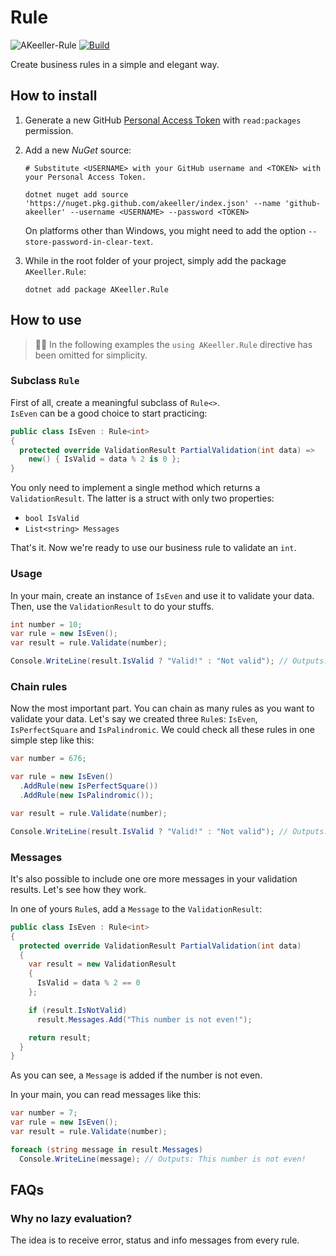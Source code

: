 # Rule

![AKeeller-Rule](https://img.shields.io/badge/AKeeller-Rule-blue)
[![Build](https://github.com/AKeeller/Rule/actions/workflows/build.yml/badge.svg)](https://github.com/AKeeller/Rule/actions/workflows/build.yml)

Create business rules in a simple and elegant way.

## How to install

1. Generate a new GitHub [Personal Access Token](https://github.com/settings/tokens) with `read:packages` permission.

2. Add a new *NuGet* source:

    ```shell
    # Substitute <USERNAME> with your GitHub username and <TOKEN> with your Personal Access Token.

    dotnet nuget add source 'https://nuget.pkg.github.com/akeeller/index.json' --name 'github-akeeller' --username <USERNAME> --password <TOKEN>
    ```

    On platforms other than Windows, you might need to add the option `--store-password-in-clear-text`.

3. While in the root folder of your project, simply add the package `AKeeller.Rule`:

    ```shell
    dotnet add package AKeeller.Rule
    ```

## How to use

> **🧑‍💻** In the following examples the `using AKeeller.Rule` directive has been omitted for simplicity.

### Subclass `Rule`

First of all, create a meaningful subclass of `Rule<>`.\
`IsEven` can be a good choice to start practicing:

```csharp
public class IsEven : Rule<int>
{
  protected override ValidationResult PartialValidation(int data) =>
    new() { IsValid = data % 2 is 0 };
}
```

You only need to implement a single method which returns a `ValidationResult`. The latter is a struct with only two properties:

- `bool IsValid`
- `List<string> Messages`

That's it. Now we're ready to use our business rule to validate an `int`.

### Usage

In your main, create an instance of `IsEven` and use it to validate your data. Then, use the `ValidationResult` to do your stuffs.

```csharp
int number = 10;
var rule = new IsEven();
var result = rule.Validate(number);

Console.WriteLine(result.IsValid ? "Valid!" : "Not valid"); // Outputs: Valid!
```

### Chain rules

Now the most important part. You can chain as many rules as you want to validate your data. Let's say we created three `Rule`s: `IsEven`, `IsPerfectSquare` and `IsPalindromic`.
We could check all these rules in one simple step like this:

```csharp
var number = 676;

var rule = new IsEven()
  .AddRule(new IsPerfectSquare())
  .AddRule(new IsPalindromic());

var result = rule.Validate(number);

Console.WriteLine(result.IsValid ? "Valid!" : "Not valid"); // Outputs: Valid!
```

### Messages

It's also possible to include one ore more messages in your validation results. Let's see how they work.

In one of yours `Rule`s, add a `Message` to the `ValidationResult`:

```csharp
public class IsEven : Rule<int>
{
  protected override ValidationResult PartialValidation(int data)
  {
    var result = new ValidationResult
    {
      IsValid = data % 2 == 0
    };

    if (result.IsNotValid)
      result.Messages.Add("This number is not even!");

    return result;
  }
}
```

As you can see, a `Message` is added if the number is not even.

In your main, you can read messages like this:

```csharp
var number = 7;
var rule = new IsEven();
var result = rule.Validate(number);

foreach (string message in result.Messages)
  Console.WriteLine(message); // Outputs: This number is not even!
```

## FAQs

### **Why no lazy evaluation?**

The idea is to receive error, status and info messages from every rule.
